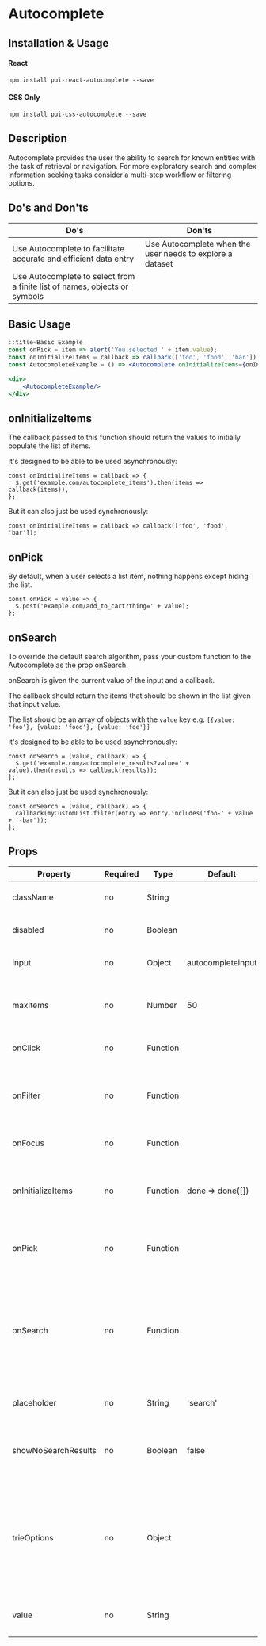# Autocomplete

## Installation & Usage

#### React
`npm install pui-react-autocomplete --save`

#### CSS Only
`npm install pui-css-autocomplete --save`

## Description
Autocomplete provides the user the ability to search for known entities with the task of retrieval or navigation. For more exploratory search and complex information seeking tasks consider a multi-step workflow or filtering options.

## Do's and Don'ts
Do's         | Don'ts
-------------|----------
Use Autocomplete to facilitate accurate and efficient data entry | Use Autocomplete when the user needs to explore a dataset
Use Autocomplete to select from a finite list of names, objects or symbols |

## Basic Usage

```jsx
::title=Basic Example
const onPick = item => alert('You selected ' + item.value);
const onInitializeItems = callback => callback(['foo', 'food', 'bar']);
const AutocompleteExample = () => <Autocomplete onInitializeItems={onInitializeItems} onPick={onPick}/>;

<div>
    <AutocompleteExample/>
</div>
```

## onInitializeItems
The callback passed to this function should return the values to initially populate the list of items.

It's designed to be able to be used asynchronously:

```
const onInitializeItems = callback => {
  $.get('example.com/autocomplete_items').then(items => callback(items));
};
```

But it can also just be used synchronously:

```
const onInitializeItems = callback => callback(['foo', 'food', 'bar']);
```


## onPick
By default, when a user selects a list item, nothing happens except hiding the list.

```
const onPick = value => {
  $.post('example.com/add_to_cart?thing=' + value);
};
```

## onSearch
To override the default search algorithm, pass your custom function to the Autocomplete as the prop onSearch.

onSearch is given the current value of the input and a callback.

The callback should return the items that should be shown in the list given that input value.

The list should be an array of objects with the `value` key e.g.
`[{value: 'foo'}, {value: 'food'}, {value: 'foe'}]`

It's designed to be able to be used asynchronously:

```
const onSearch = (value, callback) => {
  $.get('example.com/autocomplete_results?value=' + value).then(results => callback(results));
};
```

But it can also just be used synchronously:

```
const onSearch = (value, callback) => {
  callback(myCustomList.filter(entry => entry.includes('foo-' + value + '-bar'));
};
```

## Props

Property            | Required | Type | Default | Description
--------------------|----------|------|---------|------------
className           | no | String   |                   | `className` to add to autocomplete
disabled            | no | Boolean  |                   | whether the input is disabled
input               | no | Object   | autocompleteinput | overrides the input for autocomplete
maxItems            | no | Number   | 50                | the maximum number of items in the autocomplete list
onClick             | no | Function |                   | `onClick` to add to the input
onFilter            | no | Function |                   | lets you apply an additional filter to the autocomplete list
onFocus             | no | Function |                   | `onFocus` to add to the input
onInitializeItems   | no | Function | done => done([])  | returns the values to initially populate the autocomplete list
onPick              | no | Function |                   | callback when something is picked from the list
onSearch            | no | Function |                   | To override the default search algorithm, pass your custom function to the autocomplete as the prop onSearch.
placeholder         | no | String   | 'search'          | placeholder text for the input
showNoSearchResults | no | Boolean  | false             | If true, will display 'No search results' when no results are matched
trieOptions         | no | Object   |                   | Options for the default TrieSearch algorithm (e.g. `ignoreCase`: a boolean is set to true by default, `splitOnRegEx`: a RegEx)
value               | no | String   |                   | used when the input is a controlled input
